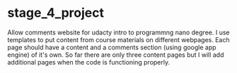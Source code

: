 # stage_4_project
Allow comments website for udacty intro to programmng nano degree.
I use templates to put content from course materials on different webpages.
Each page should have a content and a comments section (using google app engine) of it's own.
So far there are only three content pages but I will add additional pages when the code is functioning properly.
